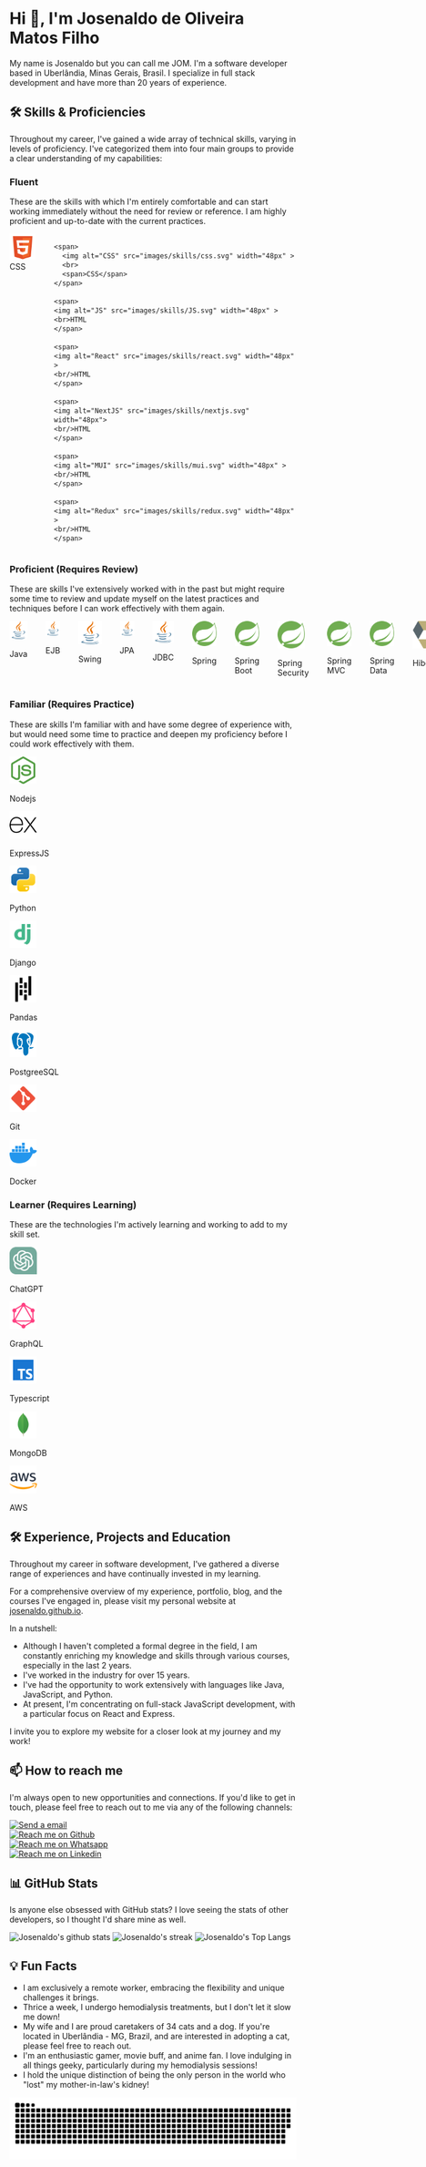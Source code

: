 # Hi 👋, I'm Josenaldo de Oliveira Matos Filho

My name is Josenaldo but you can call me JOM. I'm a software developer based in Uberlândia, Minas Gerais, Brasil. I specialize in full stack development and have more than 20 years of experience.

## 🛠️ Skills & Proficiencies

Throughout my career, I've gained a wide array of technical skills, varying in levels of proficiency. I've categorized them into four main groups to provide a clear understanding of my capabilities:

### Fluent

These are the skills with which I'm entirely comfortable and can start working immediately without the need for review or reference. I am highly proficient and up-to-date with the current practices.

<div style="display: flex; flex-direction: row; gap: 2rem;">
    <span>
      <img alt="HTML" src="images/skills/html.svg" width="48px" >
      <br>
      <span>CSS</span>
    </span>

    <span>
      <img alt="CSS" src="images/skills/css.svg" width="48px" >
      <br>
      <span>CSS</span>
    </span>

    <span>
    <img alt="JS" src="images/skills/JS.svg" width="48px" >
    <br>HTML
    </span>

    <span>
    <img alt="React" src="images/skills/react.svg" width="48px" >
    <br/>HTML
    </span>

    <span>
    <img alt="NextJS" src="images/skills/nextjs.svg" width="48px">
    <br/>HTML
    </span>

    <span>
    <img alt="MUI" src="images/skills/mui.svg" width="48px" >
    <br/>HTML
    </span>

    <span>
    <img alt="Redux" src="images/skills/redux.svg" width="48px" >
    <br/>HTML
    </span>
  </div>
</div>

### Proficient (Requires Review)

These are skills I've extensively worked with in the past but might require some time to review and update myself on the latest practices and techniques before I can work effectively with them again.

<div style="display: flex; flex-direction: row; gap: 2rem;">
  <div class='icon'>
    <img alt="Java" src="images/skills/java.svg" width="48px" >
    <p>Java<p>
  </div>
  <div class='icon'>
    <img alt="Java" src="images/skills/java.svg" width="48px" >
    <p>EJB<p>
  </div>
  <div class='icon'>
    <img alt="Java" src="images/skills/java.svg" width="48px" >
    <p>Swing<p>
  </div>
  <div class='icon'>
    <img alt="Java" src="images/skills/java.svg" width="48px" >
    <p>JPA<p>
  </div>
  <div class='icon'>
    <img alt="Java" src="images/skills/java.svg" width="48px" >
    <p>JDBC<p>
  </div>
  <div class='icon'>
    <img alt="spring" src="images/skills/spring.svg" width="48px" >
    <p>Spring<p>
  </div>
  <div class='icon'>
    <img alt="spring" src="images/skills/spring.svg" width="48px" >
    <p>Spring Boot<p>
  </div>
  <div class='icon'>
    <img alt="spring" src="images/skills/spring.svg" width="48px" >
    <p>Spring Security<p>
  </div>
  <div class='icon'>
    <img alt="spring" src="images/skills/spring.svg" width="48px" >
    <p>Spring MVC<p>
  </div>
  <div class='icon'>
    <img alt="spring" src="images/skills/spring.svg" width="48px" >
    <p>Spring Data<p>
  </div>

  <div class='icon'>
    <img alt="hibernate" src="images/skills/hibernate.svg" width="48px" >
    <p>Hibernate<p>
  </div>
  <div class='icon'>
    <img alt="maven" src="images/skills/maven.svg" width="48px" >
    <p>Maven<p>
  </div>
  <div class='icon'>
    <img alt="mysql" src="images/skills/mysql.svg" width="48px" >
    <p>Mysql<p>
  </div>

</div>

### Familiar (Requires Practice)

These are skills I'm familiar with and have some degree of experience with, but would need some time to practice and deepen my proficiency before I could work effectively with them.

<div class='icons'>
  <div class='icon'>
    <img alt="nodejs" src="images/skills/nodejs.svg" width="48px" >
    <p>Nodejs<p>
  </div>
  <div class='icon'>
    <img alt="expressjs" src="images/skills/expressjs.svg" width="48px" class='white'>
    <p>ExpressJS<p>
  </div>
  <div class='icon'>
    <img alt="python" src="images/skills/python.svg" width="48px">
    <p>Python<p>
  </div>
  <div class='icon'>
    <img alt="django" src="images/skills/django.svg" width="48px">
    <p>Django<p>
  </div>
  <div class='icon'>
    <img alt="pandas" src="images/skills/pandas.svg" width="48px" class='white'>
    <p>Pandas<p>
  </div>
  <div class='icon'>
    <img alt="postgreesql" src="images/skills/postgreesql.svg" width="48px" >
    <p>PostgreeSQL<p>
  </div>
  <div class='icon'>
    <img alt="git" src="images/skills/git.svg" width="48px" >
    <p>Git<p>
  </div>
  <div class='icon'>
    <img alt="docker" src="images/skills/docker.svg" width="48px" >
    <p>Docker<p>
  </div>
</div>

### Learner (Requires Learning)

These are the technologies I'm actively learning and working to add to my skill set.

<div class='icons'>
  <div class='icon'>
    <img alt="chatgpt" src="images/skills/chatgpt.svg" width="48px" >
    <p>ChatGPT<p>
  </div>
  <div class='icon'>
    <img alt="graphql" src="images/skills/graphql.svg" width="48px" >
    <p>GraphQL<p>
  </div>
  <div class='icon'>
    <img alt="typescript" src="images/skills/typescript.svg" width="48px" >
    <p>Typescript<p>
  </div>
  <div class='icon'>
    <img alt="mongo" src="images/skills/mongo.svg" width="48px" >
    <p>MongoDB<p>
  </div>
  <div class='icon'>
    <img alt="aws" src="images/skills/aws.svg" width="48px" >
    <p>AWS<p>
  </div>
</div>

## 🛠️ Experience, Projects and Education

Throughout my career in software development, I've gathered a diverse range of experiences and have continually invested in my learning.

For a comprehensive overview of my experience, portfolio, blog, and the courses I've engaged in, please visit my personal website at [josenaldo.github.io](https://josenaldo.github.io).

In a nutshell:

- Although I haven't completed a formal degree in the field, I am constantly enriching my knowledge and skills through various courses, especially in the last 2 years.
- I've worked in the industry for over 15 years.
- I've had the opportunity to work extensively with languages like Java, JavaScript, and Python.
- At present, I'm concentrating on full-stack JavaScript development, with a particular focus on React and Express.

I invite you to explore my website for a closer look at my journey and my work!

## 📫 How to reach me

I'm always open to new opportunities and connections. If you'd like to get in touch, please feel free to reach out to me via any of the following channels:

<div class='icons'>

  <div class='icon'>
    <a href='mailto:josenaldo@gmail.com' target='_blank'>
      <img alt="Send a email" src="https://img.shields.io/badge/gmail-%23EA4335.svg?style=flat-square&logo=gmail&logoColor=white" height="48px" />
    </a>
  </div>

  <div class='icon'>
    <a href='https://github.com/josenaldo' target='_blank'>
      <img alt="Reach me on Github" src="https://img.shields.io/badge/github-%23181717.svg?style=flat-square&logo=github&logoColor=white" height="48px" />
    </a>
  </div>

  <div class='icon'>
    <a href='https://wa.me/+5534991830215' target='_blank'>
      <img alt="Reach me on Whatsapp" src="https://img.shields.io/badge/whatsapp-%2325D366.svg?style=flat-square&logo=whatsapp&logoColor=white" height="48px" />
    </a>
  </div>

  <div class='icon'>
    <a href='https://www.linkedin.com/in/josenaldo' target='_blank'>
      <img alt="Reach me on Linkedin" src="https://img.shields.io/badge/linkedin-%230A66C2.svg?style=flat-square&logo=linkedin&logoColor=white" height="48px" />
    </a>
  </div>

</div>

## 📊 GitHub Stats

Is anyone else obsessed with GitHub stats? I love seeing the stats of other developers, so I thought I'd share mine as well.

<div class='center'>

![Josenaldo's github stats](https://github-readme-stats.vercel.app/api?username=josenaldo&show_icons=true&theme=tokyonight)
![Josenaldo's streak](https://github-readme-streak-stats.herokuapp.com/?user=josenaldo&theme=tokyonight)
![Josenaldo's Top Langs](https://github-readme-stats.vercel.app/api/top-langs/?username=josenaldo&theme=tokyonight&layout=compact)

</div>

## 💡 Fun Facts

- I am exclusively a remote worker, embracing the flexibility and unique challenges it brings.
- Thrice a week, I undergo hemodialysis treatments, but I don't let it slow me down!
- My wife and I are proud caretakers of 34 cats and a dog. If you're located in Uberlândia - MG, Brazil, and are interested in adopting a cat, please feel free to reach out.
- I'm an enthusiastic gamer, movie buff, and anime fan. I love indulging in all things geeky, particularly during my hemodialysis sessions!
- I hold the unique distinction of being the only person in the world who "lost" my mother-in-law's kidney!

<!--- snake -->
<picture>
  <source media="(prefers-color-scheme: dark)" srcset="https://github.com/josenaldo/josenaldo/blob/output/github-snake-dark.svg" />
  <source media="(prefers-color-scheme: light)" srcset="https://github.com/josenaldo/josenaldo/blob/output/github-snake.svg" />
  <img alt="github-snake" src="https://github.com/josenaldo/josenaldo/blob/output/github-snake.svg" />
</picture>
